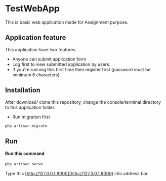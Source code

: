 # TestWebApp
This is basic web application made for Assignment purpose. 

## Application feature

This application have two features:
- Anyone can submit application form 
- Log first to view submitted application by users.
- If you're running this first time then register first (password must be minimum 8 characters)

## Installation

After download/ clone this repository, change the console/terminal  directory to this application folder. 
- Run migration first
```bash
php artisan migrate
```
 

## Run 

#### Run this command

```bash
php artisan serve
```
Type this [http://127.0.0.1:8000](http://127.0.0.1:8000) into address bar. 